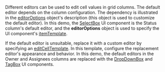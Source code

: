 Different editors can be used to edit cell values in grid columns. The default editor depends on the column configuration. The dependency is illustrated in the [editorOptions](/Documentation/ApiReference/UI_Components/dxDataGrid/Configuration/columns/#editorOptions) object's description (this object is used to customize the default editor). In this demo, the [SelectBox](/Documentation/ApiReference/UI_Components/dxSelectBox/) UI component is the Status column's default editor, and the **editorOptions** object is used to specify the UI component's [itemTemplate](/Documentation/ApiReference/UI_Components/dxSelectBox/Configuration/#itemTemplate).
 
If the default editor is unsuitable, replace it with a custom editor by specifying an [editCellTemplate](/Documentation/ApiReference/UI_Components/dxDataGrid/Configuration/columns/#editCellTemplate). In this template, configure the replacement editor's appearance and behavior. In this demo, the default editors in the Owner and Assignees columns are replaced with the [DropDownBox](/Documentation/ApiReference/UI_Components/dxDropDownBox/) and [TagBox](/Documentation/ApiReference/UI_Components/dxTagBox/) UI components.

